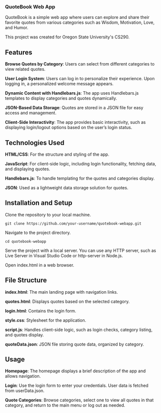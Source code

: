 <h3>QuoteBook Web App</h3>

<p>QuoteBook is a simple web app where users can explore and share their favorite quotes from various categories such as Wisdom, Motivation, Love, and Humor. 
<p>This project was created for Oregon State University's CS290.</p>

<h2>Features</h2>
<strong>Browse Quotes by Category</strong>: Users can select from different categories to view related quotes.

<strong>User Login System</strong>: Users can log in to personalize their experience. Upon logging in, a personalized welcome message appears.

<strong>Dynamic Content with Handlebars.js</strong>: The app uses Handlebars.js templates to display categories and quotes dynamically.

<strong>JSON-Based Data Storage</strong>: Quotes are stored in a JSON file for easy access and management.

<strong>Client-Side Interactivity</strong>: The app provides basic interactivity, such as displaying login/logout options based on the user’s login status.


<h2>Technologies Used</h2>

<strong>HTML/CSS</strong>: For the structure and styling of the app.

<strong>JavaScript</strong>: For client-side logic, including login functionality, fetching data, and displaying quotes.

<strong>Handlebars.js</strong>: To handle templating for the quotes and categories display.

<strong>JSON</strong>: Used as a lightweight data storage solution for quotes.

<h2>Installation and Setup</h2>
Clone the repository to your local machine.

```
git clone https://github.com/your-username/quotebook-webapp.git
```

Navigate to the project directory.

```
cd quotebook-webapp
```
Serve the project with a local server. You can use any HTTP server, such as Live Server in Visual Studio Code or http-server in Node.js.

Open index.html in a web browser.

<h2>File Structure</h2>

<strong>index.html</strong>: The main landing page with navigation links.

<strong>quotes.html</strong>: Displays quotes based on the selected category.

<strong>login.html</strong>: Contains the login form.

<strong>style.css</strong>: Stylesheet for the application.

<strong>script.js</strong>: Handles client-side logic, such as login checks, category listing, and quotes display.

<strong>quoteData.json</strong>: JSON file storing quote data, organized by category.

<h2>Usage</h2>

<strong>Homepage</strong>: The homepage displays a brief description of the app and allows navigation.

<strong>Login</strong>: Use the login form to enter your credentials. User data is fetched from userData.json.

<strong>Quote Categories</strong>: Browse categories, select one to view all quotes in that category, and return to the main menu or log out as needed.
